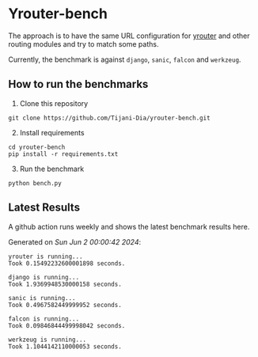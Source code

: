 # Yrouter-bench

The approach is to have the same URL configuration for [yrouter](https://github.com/Tijani-Dia/yrouter) and other routing modules and try to match some paths.

Currently, the benchmark is against `django`, `sanic`, `falcon` and `werkzeug`.

## How to run the benchmarks

1. Clone this repository

```shell
git clone https://github.com/Tijani-Dia/yrouter-bench.git
```

2. Install requirements

```shell
cd yrouter-bench
pip install -r requirements.txt
```

3. Run the benchmark

```shell
python bench.py
```

## Latest Results

A github action runs weekly and shows the latest benchmark results here.

Generated on *Sun Jun  2 00:00:42 2024*:

```shell
yrouter is running...
Took 0.15492232600001898 seconds.

django is running...
Took 1.9369948530000158 seconds.

sanic is running...
Took 0.4967582449999952 seconds.

falcon is running...
Took 0.09846844499998042 seconds.

werkzeug is running...
Took 1.1044142110000053 seconds.

```